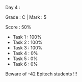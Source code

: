 Day 4 :

Grade : C | Mark : 5

Score : 50%

- Task 1 : 100%
- Task 2 : 100%
- Task 3 : 100%
- Task 4 : 0%
- Task 5 : 0%
- Task 6 : 0%

Beware of -42 Epitech students !!!
